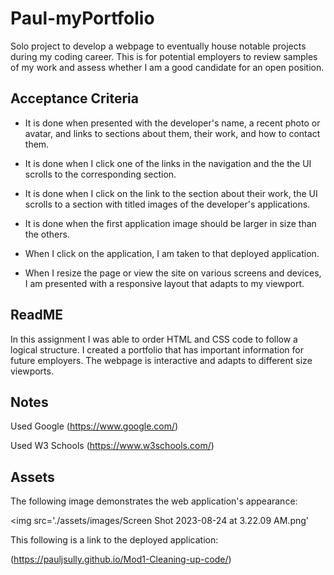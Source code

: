 # Paul-myPortfolio

Solo project to develop a webpage to eventually house notable projects during my coding career. This is for potential employers to review samples of my work and assess whether I am a good candidate for an open position.


## Acceptance Criteria

* It is done when presented with the developer's name, a recent photo or avatar, and links to sections about them, their work, and how to contact them.

* It is done when I click one of the links in the navigation and the the UI scrolls to the corresponding section.

* It is done when I click on the link to the section about their work, the UI scrolls to a section with titled images of the developer's applications.

* It is done when the first application image should be larger in size than the others.

* When I click on the application, I am taken to that deployed application.

* When I resize the page or view the site on various screens and devices, I am presented with a responsive layout that adapts to my viewport.

## ReadME

In this assignment I was able to order HTML and CSS code to follow a logical structure. I created a portfolio that has important information for future employers. The webpage is interactive and adapts to different size viewports.

## Notes

Used Google (https://www.google.com/)

Used W3 Schools (https://www.w3schools.com/)

## Assets

The following image demonstrates the web application's appearance:

<img src='./assets/images/Screen Shot 2023-08-24 at 3.22.09 AM.png'

This following is a link to the deployed application:

(https://pauljsully.github.io/Mod1-Cleaning-up-code/)

